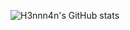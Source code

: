 ![H3nnn4n's GitHub stats](https://github-readme-stats.vercel.app/api?username=h3nnn4n&show_icons=true&theme=gruvbox)
